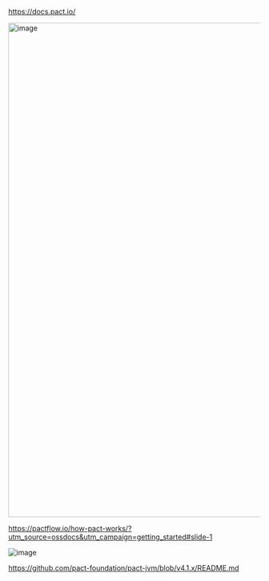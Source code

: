 https://docs.pact.io/

<img width="987" alt="image" src="https://github.com/user-attachments/assets/1910289d-4bbb-469a-89d8-d9902a1cf6fa">

https://pactflow.io/how-pact-works/?utm_source=ossdocs&utm_campaign=getting_started#slide-1

![image](https://github.com/user-attachments/assets/c6adac8f-7fcf-45fa-ac4f-cb568b985100)

https://github.com/pact-foundation/pact-jvm/blob/v4.1.x/README.md
